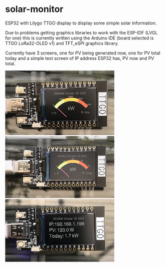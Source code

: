 # solar-monitor
ESP32 with Lilygo TTGO display to display some simple solar information.

Due to problems getting graphics libraries to work with the ESP-IDF (LVGL for one) this is currently written using the Arduino IDE (board selected is TTGO LoRa32-OLED v1) and TFT_eSPI graphics library.

Currently have 3 screens, one for PV being generated now, one for PV total today and a simple text screen of IP address ESP32 has, PV now and PV total.

<p align="left">
  <img src="https://github.com/m0wmt/solar-monitor/blob/main/now.jpeg" width="350" title="PV Now">
  <img src="https://github.com/m0wmt/solar-monitor/blob/main/today.jpeg" width="350" title="PV Total Today">
  <img src="https://github.com/m0wmt/solar-monitor/blob/main/info.jpeg" width="350" title="Text Information Screen">
</p>


